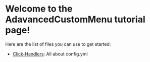 # Welcome to the AdavancedCustomMenu tutorial page! #
Here are the list of files you can use to get started:  
  - [Click-Handlers](click-handlers.md): All about config.yml
